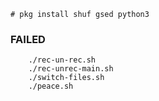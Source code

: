 ``` shell
# pkg install shuf gsed python3
```

### FAILED
```
	./rec-un-rec.sh
	./rec-unrec-main.sh
	./switch-files.sh
	./peace.sh
```
